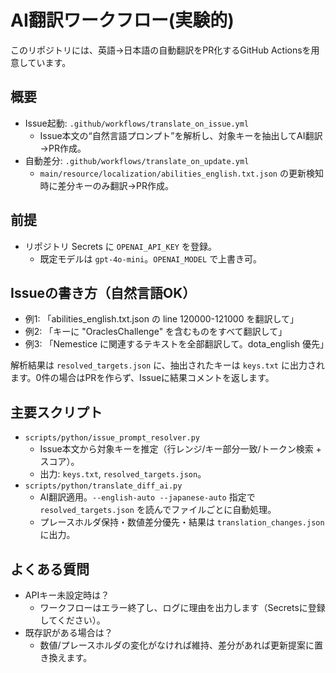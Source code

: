 # AI翻訳ワークフロー(実験的)

このリポジトリには、英語→日本語の自動翻訳をPR化するGitHub Actionsを用意しています。

## 概要
- Issue起動: `.github/workflows/translate_on_issue.yml`
  - Issue本文の“自然言語プロンプト”を解析し、対象キーを抽出してAI翻訳→PR作成。
- 自動差分: `.github/workflows/translate_on_update.yml`
  - `main/resource/localization/abilities_english.txt.json` の更新検知時に差分キーのみ翻訳→PR作成。

## 前提
- リポジトリ Secrets に `OPENAI_API_KEY` を登録。
  - 既定モデルは `gpt-4o-mini`。`OPENAI_MODEL` で上書き可。

## Issueの書き方（自然言語OK）
- 例1: 「abilities_english.txt.json の line 120000-121000 を翻訳して」
- 例2: 「キーに "OraclesChallenge" を含むものをすべて翻訳して」
- 例3: 「Nemestice に関連するテキストを全部翻訳して。dota_english 優先」

解析結果は `resolved_targets.json` に、抽出されたキーは `keys.txt` に出力されます。0件の場合はPRを作らず、Issueに結果コメントを返します。

## 主要スクリプト
- `scripts/python/issue_prompt_resolver.py`
  - Issue本文から対象キーを推定（行レンジ/キー部分一致/トークン検索 + スコア）。
  - 出力: `keys.txt`, `resolved_targets.json`。
- `scripts/python/translate_diff_ai.py`
  - AI翻訳適用。`--english-auto --japanese-auto` 指定で `resolved_targets.json` を読んでファイルごとに自動処理。
  - プレースホルダ保持・数値差分優先・結果は `translation_changes.json` に出力。

## よくある質問
- APIキー未設定時は？
  - ワークフローはエラー終了し、ログに理由を出力します（Secretsに登録してください）。
- 既存訳がある場合は？
  - 数値/プレースホルダの変化がなければ維持、差分があれば更新提案に置き換えます。
